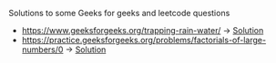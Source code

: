 Solutions to some Geeks for geeks and leetcode questions
* https://www.geeksforgeeks.org/trapping-rain-water/ -> [Solution](https://github.com/anusha0409/Coding-Practice/blob/master/Rainwater_trapping.cpp)
* https://practice.geeksforgeeks.org/problems/factorials-of-large-numbers/0 -> [Solution](https://github.com/anusha0409/Coding-Practice/blob/master/factorial_large_number.cpp)
